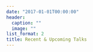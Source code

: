 ```yaml
---
date: "2017-01-01T00:00:00"
header:
  caption: ""
  image: ""
list_format: 2
title: Recent & Upcoming Talks
---
```


